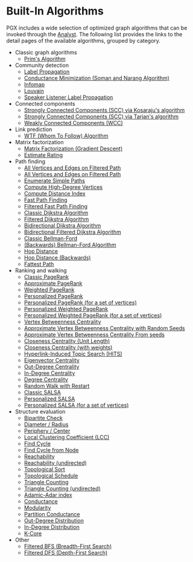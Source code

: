 # Built-In Algorithms

PGX includes a wide selection of optimized graph algorithms that can be invoked through the [Analyst](https://docs.oracle.com/en/database/oracle/property-graph/22.4/spgjv/oracle/pgx/api/Analyst.html). The following list provides the links to the detail pages of the available algorithms, grouped by category.

- Classic graph algorithms
  - [Prim's Algorithm](./md/pgx_builtin_a1_prim.md)
- Community detection
  - [Label Propagation](./md/pgx_builtin_c1_community_detection_label_propagation.md)
  - [Conductance Minimization (Soman and Narang Algorithm)](./md/pgx_builtin_c2_community_detection_conductance_minimization.md)
  - [Infomap](./md/pgx_builtin_c3_infomap.md)
  - [Louvain](./md/pgx_builtin_c4_louvain.md)
  - [Speaker Listener Label Propagation](./md/pgx_builtin_c5_speaker_listener_label_propagation.md)
- Connected components
  - [Strongly Connected Components (SCC) via Kosaraju's algorithm](./md/pgx_builtin_g2a_strongly_connected_components_kosaraju.md)
  - [Strongly Connected Components (SCC) via Tarjan's algorithm](./md/pgx_builtin_g2b_strongly_connected_components_tarjan.md)
  - [Weakly Connected Components (WCC)](./md/pgx_builtin_g3_weakly_connected_components.md)
- Link prediction
  - [WTF (Whom To Follow) Algorithm](./md/pgx_builtin_l1_whom_to_follow.md)
- Matrix factorization
  - [Matrix Factorization (Gradient Descent)](./md/pgx_builtin_r2a_matrix_factorization_training.md)
  - [Estimate Rating](./md/pgx_builtin_r2b_matrix_factorization_recommendations.md)
- Path finding
  - [All Vertices and Edges on Filtered Path](./md/pgx_builtin_o10_all_reachable_vertices_edges.md)
  - [All Vertices and Edges on Filtered Path](./md/pgx_builtin_o11_all_reachable_vertices_edges_filtered.md)
  - [Enumerate Simple Paths](./md/pgx_builtin_o12_enumerate_simple_paths.md)
  - [Compute High-Degree Vertices](./md/pgx_builtin_o6_compute_supernodes.md)
  - [Compute Distance Index](./md/pgx_builtin_o7_compute_distance_index.md)
  - [Fast Path Finding](./md/pgx_builtin_o8_limited_path_finding_undirected.md)
  - [Filtered Fast Path Finding](./md/pgx_builtin_o9_limited_path_finding_undirected_filtered.md)
  - [Classic Dijkstra Algorithm](./md/pgx_builtin_p1a_single_source_single_destination_dijkstra.md)
  - [Filtered Dijkstra Algorithm](./md/pgx_builtin_p1b_single_source_single_destination_filtered_dijkstra.md)
  - [Bidirectional Dijkstra Algorithm](./md/pgx_builtin_p2_single_source_single_destination_bidirectional_dijkstra.md)
  - [Bidirectional Filtered Dijkstra Algorithm](./md/pgx_builtin_p2b_single_source_single_destination_filtered_bidirectional_dijkstra.md)
  - [Classic Bellman-Ford](./md/pgx_builtin_p3_single_source_all_destinations_bellman_ford.md)
  - [(Backwards) Bellman-Ford Algorithm](./md/pgx_builtin_p3r_single_source_all_destinations_bellman_ford_reverse.md)
  - [Hop Distance](./md/pgx_builtin_p4_single_source_all_destinations_hop_distance.md)
  - [Hop Distance (Backwards)](./md/pgx_builtin_p4r_single_source_all_destinations_hop_distance_reverse.md)
  - [Fattest Path](./md/pgx_builtin_p5_fattest_path.md)
- Ranking and walking
  - [Classic PageRank](./md/pgx_builtin_k1a_pagerank.md)
  - [Approximate PageRank](./md/pgx_builtin_k1b_pagerank_approximate.md)
  - [Weighted PageRank](./md/pgx_builtin_k1c_pagerank_weighted.md)
  - [Personalized PageRank](./md/pgx_builtin_k2_personalized_pagerank.md)
  - [Personalized PageRank (for a set of vertices)](./md/pgx_builtin_k2b_personalized_pagerank_from_set.md)
  - [Personalized Weighted PageRank](./md/pgx_builtin_k2c_personalized_weighted_pagerank.md)
  - [Personalized Weighted PageRank (for a set of vertices)](./md/pgx_builtin_k2d_personalized_weighted_pagerank_from_set.md)
  - [Vertex Betweenness Centrality](./md/pgx_builtin_k3a_node_betweenness_centrality.md)
  - [Approximate Vertex Betweenness Centrality with Random Seeds](./md/pgx_builtin_k3b_approx_node_betweenness_centrality.md)
  - [Approximate Vertex Betweenness Centrality From seeds](./md/pgx_builtin_k3c_approx_node_betweenness_centrality_from_seeds.md)
  - [Closeness Centrality (Unit Length)](./md/pgx_builtin_k4a_closeness_centrality_unit_length.md)
  - [Closeness Centrality (with weights)](./md/pgx_builtin_k4b_closeness_centrality_double_length.md)
  - [Hyperlink-Induced Topic Search (HITS)](./md/pgx_builtin_k5_hits.md)
  - [Eigenvector Centrality](./md/pgx_builtin_k6_eigenvector_centrality.md)
  - [Out-Degree Centrality](./md/pgx_builtin_k7a_outdegree_centrality.md)
  - [In-Degree Centrality](./md/pgx_builtin_k7b_indegree_centrality.md)
  - [Degree Centrality](./md/pgx_builtin_k7c_degree_centrality.md)
  - [Random Walk with Restart](./md/pgx_builtin_k8_random_walk_with_restart.md)
  - [Classic SALSA](./md/pgx_builtin_r1b_salsa.md)
  - [Personalized SALSA](./md/pgx_builtin_r2_personalized_salsa.md)
  - [Personalized SALSA (for a set of vertices)](./md/pgx_builtin_r3_personalized_salsa_from_set.md)
- Structure evaluation
  - [Bipartite Check](./md/pgx_builtin_s10_bipartite_check.md)
  - [Diameter / Radius](./md/pgx_builtin_s11_diameter.md)
  - [Periphery / Center](./md/pgx_builtin_s12_periphery.md)
  - [Local Clustering Coefficient (LCC)](./md/pgx_builtin_s13_local_clustering_coefficient.md)
  - [Find Cycle](./md/pgx_builtin_s14a_find_cycle.md)
  - [Find Cycle from Node](./md/pgx_builtin_s14b_find_cycle_from_node.md)
  - [Reachability](./md/pgx_builtin_s15a_reachability.md)
  - [Reachability (undirected)](./md/pgx_builtin_s15b_reachability_undirected.md)
  - [Topological Sort](./md/pgx_builtin_s16a_topological_sort.md)
  - [Topological Schedule](./md/pgx_builtin_s16b_topological_schedule.md)
  - [Triangle Counting](./md/pgx_builtin_s1_triangle_counting.md)
  - [Triangle Counting (undirected)](./md/pgx_builtin_s1b_triangle_counting_undirected.md)
  - [Adamic-Adar index](./md/pgx_builtin_s2_adamic_adar_counting.md)
  - [Conductance](./md/pgx_builtin_s3_conductance.md)
  - [Modularity](./md/pgx_builtin_s4_partition_modularity.md)
  - [Partition Conductance](./md/pgx_builtin_s5_partition_conductance.md)
  - [Out-Degree Distribution](./md/pgx_builtin_s6_out_degree_distribution.md)
  - [In-Degree Distribution](./md/pgx_builtin_s7_in_degree_distribution.md)
  - [K-Core](./md/pgx_builtin_s9_kcore.md)
- Other
  - [Filtered BFS (Breadth-First Search)](./md/pgx_builtin_o1_filtered_bfs.md)
  - [Filtered DFS (Depth-First Search)](./md/pgx_builtin_o2_filtered_dfs.md)
